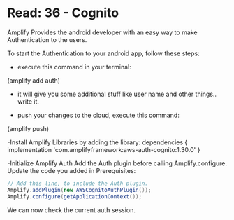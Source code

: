 # Read: 36 - Cognito

Amplify Provides the android developer with an easy way to make Authentication to the users. 

To start the Authentication to your android app, follow these steps: 

- execute this command in your terminal:

(amplify add auth)

- it will give you some additional stuff like user name and other things.. write it.

- push your changes to the cloud, execute this command:

(amplify push)

-Install Amplify Libraries by adding the library:
dependencies {
    implementation 'com.amplifyframework:aws-auth-cognito:1.30.0'
}

-Initialize Amplify Auth
Add the Auth plugin before calling Amplify.configure. Update the code you added in Prerequisites:

``` java
// Add this line, to include the Auth plugin.
Amplify.addPlugin(new AWSCognitoAuthPlugin());
Amplify.configure(getApplicationContext());
```
We can now check the current auth session.



